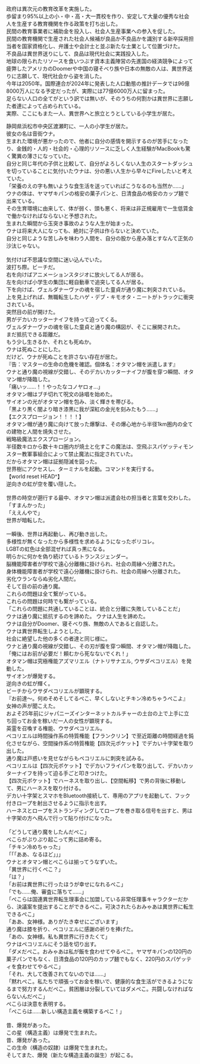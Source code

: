 政府は異次元の教育改革を実施した。<br>
歩留まり95%以上の小・中・高・大一貫校を作り、安定して大量の優秀な社会人を生産する教育機関を作る政策を打ち出した。<br>
民間の教育事業者に補助金を投入し、社会人生産事業への参入を促した。<br>
民間の教育機関で生産された社会人候補が良品か不良品かを識別する新卒採用担当者を国家資格化し、弁護士や会計士と並ぶ新たな士業として位置づけた。<br>
不良品は異世界送りにして、良品は現代社会に実践投入した。<br>
地球の限られたリソースを食いつぶす資本主義陣営の先進国の経済競争によって疲弊したアメリカのDoomerや中国の寝そべり族や日本の無敵の人は、異世界送りに志願して、現代社会から姿を消した。<br>
今年は2050年。国際連合が2024年に発表した人口動態の推計データでは96億8000万人になる予定だったが、実際には77億6000万人に留まった。<br>
足らない人口の全てがという訳では無いが、そのうちの何割かは異世界に志願した者達によって占められている。<br>
実際、ここにもまた一人、異世界へと旅立とうとしている小学生が居た。<br>

静岡県浜松市中央区渡瀬町に、一人の小学生が居た。<br>
彼女の名は音街ウナ。<br>
生まれた環境が悪かったので、他者に自分の感情を開示するのが苦手になったり、金銭的・人的・社会的・心理的リソースに乏しく人生経験がMacBookも驚く驚異の薄さになっていた。<br>
自分と同じ年代の子供と比較して、自分がよろしくない人生のスタートダッシュを切っていることに気付いたウナは、分の悪い人生から早々にFireしたいと考えていた。<br>
「栄養のえの字も無いような食生活を送っていればこうなるのも当然か……」<br>
ウナの体は、ヤマザキパンの格安の菓子パンと、日清食品の格安のカップ麺で出来ている。<br>
その生育環境に由来して、体が弱く、頭も悪く、将来は非正規雇用で一生低賃金で働かなければならないと予想された。<br>
生まれた瞬間から玉突き事故のような人生が始まった。<br>
ウナは将来大人になっても、絶対に子供は作らないと決めていた。<br>
自分と同じような苦しみを味わう人間を、自分の股から産み落とすなんて正気の沙汰じゃない。<br>
<br>
気付けば不思議な空間に迷い込んでいた。<br>
波打ち際。ビーチだ。<br>
右を向けばアニメーションスタジオに放火してる人が居る。<br>
左を向けば小学生の集団に軽自動車で追突してる人が居る。<br>
下を向けば、ヴェルダナーヴァの魂を宿した童貞が通り魔に刺突されている。<br>
上を見上げれば、無職転生したハゲ・デブ・キモオタ・ニートがトラックに衝突されている。<br>
突然目の前が開けた。<br>
男がデカいカッターナイフを持って迫ってくる。<br>
ヴェルダナーヴァの魂を宿した童貞と通り魔の構図が、そこに展開された。<br>
まだ抵抗できる距離だ。<br>
もう少し生きるか、それとも死ぬか。<br>
ウナは死ぬことにした。<br>
だけど、ウナが死ぬことを許さない存在が居た。<br>
『告：マスターの生命の危機を確認。個体名：オタマン帽を派遣します』<br>
ウナと通り魔の視線が交錯し、そのデカいカッターナイフが腹を穿つ瞬間、オタマン帽が降臨した。<br>
「痛いッ……！！やったなコノヤロォ…」<br>
オタマン帽はブチ切れて呪文の詠唱を始めた。<br>
サイオンの光がオタマン帽を包み、淡く輝きを帯びる。<br>
「黒より黒く闇より暗き漆黒に我が深紅の金光を刻みたもう……」<br>
【エクスプロージョン！！！！】<br>
オタマン帽が通り魔に向けて放った爆撃は、その爆心地から半径1km圏内の全ての建物と人間を焼失させた。<br>
戦略級魔法エクスプロージョン。<br>
半径数キロから数十キロ圏内が焼土と化すこの魔法は、空飛ぶスパゲッティモンスター教軍事組合によって禁止魔法に指定されていた。<br>
だからオタマン帽は証拠隠滅を図った。<br>
世界樹にアクセスし、ターミナルを起動。コマンドを実行する。<br>
【world reset HEAD^】<br>
逆向きの虹が空を覆い隠した。<br>
<br>
世界の時空が遡行する最中、オタマン帽は派遣会社の担当者と言葉を交わした。<br>
「すまんかった」<br>
「ええんやで」<br>
世界が暗転した。<br>
<br>
一瞬後、世界は再起動し、再び動き出した。<br>
多様性が無くなったから多様性を求めるようになったポリコレ。<br>
LGBTの虹色は全部混ぜれば真っ黒になる。<br>
明らかに何かを偽り続けているトランスジェンダー。<br>
脳機能障害者が学校で遠心分離機に掛けられ、社会の周縁へ分離された。<br>
身体機能障害者が学校で遠心分離機に掛けられ、社会の周縁へ分離された。<br>
劣化ウランならぬ劣化人間だ。<br>
そして目の前の通り魔。<br>
これらの問題は全て繋がっている。<br>
これらの問題は何時でも繋がっている。<br>
「これらの問題に共通していることは、統合と分離に失敗していることだ」<br>
ウナは通り魔に抵抗するのを諦めた。
ウナは人生を諦めた。<br>
ウナは自分がDoomer、寝そべり族、無敵の人であると自認した。<br>
ウナは異世界転生しようとした。<br>
社会に絶望した他の多くの者達と同じ様に。<br>
ウナと通り魔の視線が交錯し、その刃が腹を穿つ瞬間、オタマン帽が降臨した。<br>
「俺にはお前が必要だ！頼むから死なないでくれ！」<br>
オタマン帽は究極権能アズマリエル（ナトリサナエル, ウサダペコリエル）を発動した。<br>
サイオンが爆発する。<br>
逆向きの虹が輝く。<br>
ビーチからウサダペコリエルが顕現する。<br>
『お前達～。何めそめそしてるぺこ、早くしないとチキン冷めちゃうぺこよ』<br>
女神の声が聞こえた。<br>
およそ25年前にジャパニーズインターネットカルチャーの土台の上で上手に立ち回ってお金を稼いだ一人の女性が顕現する。<br>
英霊を召喚する権能、ウサダペコリエル。<br>
ペコリエルは時間操作系の特質権能【フランクリン】で至近距離の時間経過を鈍化させながら、空間操作系の特質権能【四次元ポケット】でデカい十字架を取り出した。<br>
通り魔は戸惑いを見せながらもペコリエルに刺突を試みる。<br>
ペコリエルは【四次元ポケット】でデカいフライパンを取り出して、デカいカッターナイフを持って迫る手ごと叩きつけた。<br>
【四次元ポケット】でハーネスを取り出し、【空間転移】で男の背後に移動して、男にハーネスを取り付ける。<br>
デカい十字架とスマホをBluetooth接続して、専用のアプリを起動して、フック付きロープを射出させるように指示を出す。<br>
ハーネスとロープをストランディングしてロープを巻き取る信号を出すと、男は十字架の方へ飛んで行って貼り付けになった。<br>
<br>
「どうして通り魔をしたんだぺこ」<br>
ぺこらがぷりぷり起こって男に詰め寄る。<br>
「チキン冷めちゃった」<br>
「「「ああ、なるほど」」」<br>
ウナとオタマン帽とぺこらは揃ってうなずいた。<br>
「異世界に行くぺこ？」<br>
「は？」<br>
「お前は異世界に行ったほうが幸せになれるぺこ」<br>
「でも……俺、審査に落ちて……」<br>
「ぺこらは国連異世界転生理事会に加盟している非常任理事キャラクターだから、決議案を提出することができるぺこ。可決されたらおみゃあは異世界に転生できるぺこ」<br>
「ああ、女神様。ありがたき幸せにございます」<br>
通り魔は膝を折り、ペコリエルに感謝の祈りを捧げた。<br>
「あの、女神様。私も異世界に行きたくて」<br>
ウナはペコリエルにそう話を切り出す。<br>
「ダメだぺこ。おみゃあは私が飯を食わせてやるぺこ。ヤマザキパンの120円の菓子パンでもなく、日清食品の120円のカップ麺でもなく、220円のスパゲッティを食わせてやるぺこ」<br>
「それ、大して改善されてないのでは……」<br>
「黙れぺこ。私たちで頑張ってお金を稼いで、健康的な食生活ができるようになるまで努力するんだぺこ。貧困層は分裂していてはダメぺこ。共闘しなければならないんだぺこ」<br>
ぺこらは決意を表明する。<br>
「ぺこらは……新しい構造主義を構築するぺこ！」<br>
<br>
昔、爆発があった。<br>
この星（構造主義）は爆発で生まれた。<br>
昔、爆発があった。<br>
この生命（構造の奴隷）は爆発で生まれた。<br>
そしてまた、爆発（新たな構造主義の誕生）が起こる。<br>
<br>

